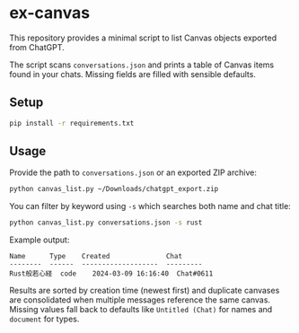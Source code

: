 # ex-canvas

This repository provides a minimal script to list Canvas objects exported from ChatGPT.

The script scans `conversations.json` and prints a table of Canvas items found in your chats.
Missing fields are filled with sensible defaults.

## Setup

```bash
pip install -r requirements.txt
```

## Usage

Provide the path to `conversations.json` or an exported ZIP archive:

```bash
python canvas_list.py ~/Downloads/chatgpt_export.zip
```

You can filter by keyword using `-s` which searches both name and chat title:

```bash
python canvas_list.py conversations.json -s rust
```

Example output:

```text
Name      Type    Created              Chat
--------  ------  -------------------  ---------
Rust般若心経  code    2024-03-09 16:16:40  Chat#0611
```

Results are sorted by creation time (newest first) and duplicate canvases are
consolidated when multiple messages reference the same canvas. Missing values
fall back to defaults like `Untitled (Chat)` for names and `document` for types.

